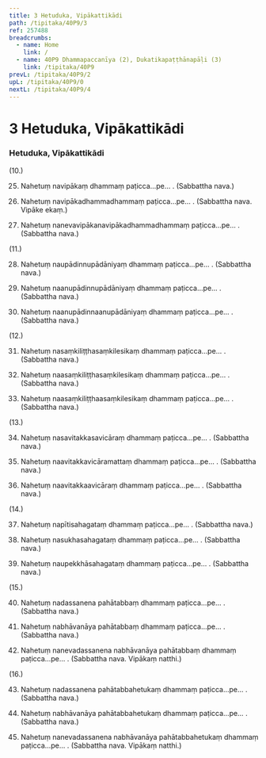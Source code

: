 ```yaml
---
title: 3 Hetuduka, Vipākattikādi
path: /tipitaka/40P9/3
ref: 257488
breadcrumbs:
  - name: Home
    link: /
  - name: 40P9 Dhammapaccanīya (2), Dukatikapaṭṭhānapāḷi (3)
    link: /tipitaka/40P9
prevL: /tipitaka/40P9/2
upL: /tipitaka/40P9/0
nextL: /tipitaka/40P9/4
---
```


# 3 Hetuduka, Vipākattikādi

### Hetuduka, Vipākattikādi

(10.)

25. Nahetuṃ navipākaṃ dhammaṃ paṭicca…pe… . (Sabbattha nava.)

26. Nahetuṃ navipākadhammadhammaṃ paṭicca…pe… . (Sabbattha nava. Vipāke ekaṃ.)

27. Nahetuṃ nanevavipākanavipākadhammadhammaṃ paṭicca…pe… . (Sabbattha nava.)

(11.)

28. Nahetuṃ naupādinnupādāniyaṃ dhammaṃ paṭicca…pe… . (Sabbattha nava.)

29. Nahetuṃ naanupādinnupādāniyaṃ dhammaṃ paṭicca…pe… . (Sabbattha nava.)

30. Nahetuṃ naanupādinnaanupādāniyaṃ dhammaṃ paṭicca…pe… . (Sabbattha nava.)

(12.)

31. Nahetuṃ nasaṃkiliṭṭhasaṃkilesikaṃ dhammaṃ paṭicca…pe… . (Sabbattha nava.)

32. Nahetuṃ naasaṃkiliṭṭhasaṃkilesikaṃ dhammaṃ paṭicca…pe… . (Sabbattha nava.)

33. Nahetuṃ naasaṃkiliṭṭhaasaṃkilesikaṃ dhammaṃ paṭicca…pe… . (Sabbattha nava.)

(13.)

34. Nahetuṃ nasavitakkasavicāraṃ dhammaṃ paṭicca…pe… . (Sabbattha nava.)

35. Nahetuṃ naavitakkavicāramattaṃ dhammaṃ paṭicca…pe… . (Sabbattha nava.)

36. Nahetuṃ naavitakkaavicāraṃ dhammaṃ paṭicca…pe… . (Sabbattha nava.)

(14.)

37. Nahetuṃ napītisahagataṃ dhammaṃ paṭicca…pe… . (Sabbattha nava.)

38. Nahetuṃ nasukhasahagataṃ dhammaṃ paṭicca…pe… . (Sabbattha nava.)

39. Nahetuṃ naupekkhāsahagataṃ dhammaṃ paṭicca…pe… . (Sabbattha nava.)

(15.)

40. Nahetuṃ nadassanena pahātabbaṃ dhammaṃ paṭicca…pe… . (Sabbattha nava.)

41. Nahetuṃ nabhāvanāya pahātabbaṃ dhammaṃ paṭicca…pe… . (Sabbattha nava.)

42. Nahetuṃ nanevadassanena nabhāvanāya pahātabbaṃ dhammaṃ paṭicca…pe… . (Sabbattha nava. Vipākaṃ natthi.)

(16.)

43. Nahetuṃ nadassanena pahātabbahetukaṃ dhammaṃ paṭicca…pe… . (Sabbattha nava.)

44. Nahetuṃ nabhāvanāya pahātabbahetukaṃ dhammaṃ paṭicca…pe… . (Sabbattha nava.)

45. Nahetuṃ nanevadassanena nabhāvanāya pahātabbahetukaṃ dhammaṃ paṭicca…pe… . (Sabbattha nava. Vipākaṃ natthi.)


